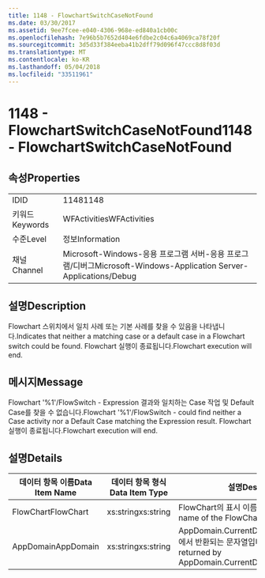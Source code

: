 ```yaml
---
title: 1148 - FlowchartSwitchCaseNotFound
ms.date: 03/30/2017
ms.assetid: 9ee7fcee-e040-4306-968e-ed840a1cb00c
ms.openlocfilehash: 7e96b5b7652d404e6fdbe2c04c6a4069ca78f20f
ms.sourcegitcommit: 3d5d33f384eeba41b2dff79d096f47ccc8d8f03d
ms.translationtype: MT
ms.contentlocale: ko-KR
ms.lasthandoff: 05/04/2018
ms.locfileid: "33511961"
---
```

# <a name="1148---flowchartswitchcasenotfound"></a><span data-ttu-id="c8b78-102">1148 - FlowchartSwitchCaseNotFound</span><span class="sxs-lookup"><span data-stu-id="c8b78-102">1148 - FlowchartSwitchCaseNotFound</span></span>
## <a name="properties"></a><span data-ttu-id="c8b78-103">속성</span><span class="sxs-lookup"><span data-stu-id="c8b78-103">Properties</span></span>  
  
|||  
|-|-|  
|<span data-ttu-id="c8b78-104">ID</span><span class="sxs-lookup"><span data-stu-id="c8b78-104">ID</span></span>|<span data-ttu-id="c8b78-105">1148</span><span class="sxs-lookup"><span data-stu-id="c8b78-105">1148</span></span>|  
|<span data-ttu-id="c8b78-106">키워드</span><span class="sxs-lookup"><span data-stu-id="c8b78-106">Keywords</span></span>|<span data-ttu-id="c8b78-107">WFActivities</span><span class="sxs-lookup"><span data-stu-id="c8b78-107">WFActivities</span></span>|  
|<span data-ttu-id="c8b78-108">수준</span><span class="sxs-lookup"><span data-stu-id="c8b78-108">Level</span></span>|<span data-ttu-id="c8b78-109">정보</span><span class="sxs-lookup"><span data-stu-id="c8b78-109">Information</span></span>|  
|<span data-ttu-id="c8b78-110">채널</span><span class="sxs-lookup"><span data-stu-id="c8b78-110">Channel</span></span>|<span data-ttu-id="c8b78-111">Microsoft-Windows-응용 프로그램 서버-응용 프로그램/디버그</span><span class="sxs-lookup"><span data-stu-id="c8b78-111">Microsoft-Windows-Application Server-Applications/Debug</span></span>|  
  
## <a name="description"></a><span data-ttu-id="c8b78-112">설명</span><span class="sxs-lookup"><span data-stu-id="c8b78-112">Description</span></span>  
 <span data-ttu-id="c8b78-113">Flowchart 스위치에서 일치 사례 또는 기본 사례를 찾을 수 있음을 나타냅니다.</span><span class="sxs-lookup"><span data-stu-id="c8b78-113">Indicates that neither a matching case or a default case in a Flowchart switch could be found.</span></span> <span data-ttu-id="c8b78-114">Flowchart 실행이 종료됩니다.</span><span class="sxs-lookup"><span data-stu-id="c8b78-114">Flowchart execution will end.</span></span>  
  
## <a name="message"></a><span data-ttu-id="c8b78-115">메시지</span><span class="sxs-lookup"><span data-stu-id="c8b78-115">Message</span></span>  
 <span data-ttu-id="c8b78-116">Flowchart '%1'/FlowSwitch - Expression 결과와 일치하는 Case 작업 및 Default Case를 찾을 수 없습니다.</span><span class="sxs-lookup"><span data-stu-id="c8b78-116">Flowchart '%1'/FlowSwitch - could find neither a Case activity nor a Default Case matching the Expression result.</span></span> <span data-ttu-id="c8b78-117">Flowchart 실행이 종료됩니다.</span><span class="sxs-lookup"><span data-stu-id="c8b78-117">Flowchart execution will end.</span></span>  
  
## <a name="details"></a><span data-ttu-id="c8b78-118">설명</span><span class="sxs-lookup"><span data-stu-id="c8b78-118">Details</span></span>  
  
|<span data-ttu-id="c8b78-119">데이터 항목 이름</span><span class="sxs-lookup"><span data-stu-id="c8b78-119">Data Item Name</span></span>|<span data-ttu-id="c8b78-120">데이터 항목 형식</span><span class="sxs-lookup"><span data-stu-id="c8b78-120">Data Item Type</span></span>|<span data-ttu-id="c8b78-121">설명</span><span class="sxs-lookup"><span data-stu-id="c8b78-121">Description</span></span>|  
|--------------------|--------------------|-----------------|  
|<span data-ttu-id="c8b78-122">FlowChart</span><span class="sxs-lookup"><span data-stu-id="c8b78-122">FlowChart</span></span>|<span data-ttu-id="c8b78-123">xs:string</span><span class="sxs-lookup"><span data-stu-id="c8b78-123">xs:string</span></span>|<span data-ttu-id="c8b78-124">FlowChart의 표시 이름입니다.</span><span class="sxs-lookup"><span data-stu-id="c8b78-124">The display name of the FlowChart.</span></span>|  
|<span data-ttu-id="c8b78-125">AppDomain</span><span class="sxs-lookup"><span data-stu-id="c8b78-125">AppDomain</span></span>|<span data-ttu-id="c8b78-126">xs:string</span><span class="sxs-lookup"><span data-stu-id="c8b78-126">xs:string</span></span>|<span data-ttu-id="c8b78-127">AppDomain.CurrentDomain.FriendlyName에서 반환되는 문자열입니다.</span><span class="sxs-lookup"><span data-stu-id="c8b78-127">The string returned by AppDomain.CurrentDomain.FriendlyName.</span></span>|
